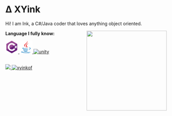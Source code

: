 
# Δ XYink

Hi! I am Ink, a C#/Java coder that loves anything object oriented.

<img src="https://yt3.googleusercontent.com/VdgDTbo5iXpKRr6a9pea12wkcli5UQCPjQ_gN5fvVboeRZXlZna-AHfus8RrEEI0iYJFJ0gs=s176-c-k-c0x00ffffff-no-rj" style="float: right;" width="250" height="250"> 

**Language I fully know:**
<p align="left"><a href="https://www.w3schools.com/cs/" target="_blank" rel="noreferrer">
<img src="https://raw.githubusercontent.com/devicons/devicon/master/icons/csharp/csharp-original.svg" alt="csharp" width="40" height="40"/> </a> <a href="https://www.java.com" target="_blank" rel="noreferrer"> <img src="https://raw.githubusercontent.com/devicons/devicon/master/icons/java/java-original.svg" alt="java" width="40" height="40"/> </a> <a href="https://unity.com/" target="_blank" rel="noreferrer"> <img src="https://www.vectorlogo.zone/logos/unity3d/unity3d-icon.svg" alt="unity" width="40" height="40"/>
</a></p>

<br>

<a href="https://github.com/xyinkof/">
  <img src="https://github-readme-stats.vercel.app/api?username=xyinkof&include_all_commits=true&count_private=true&show_icons=true&line_height=20&title_color=7A7ADB&icon_color=2234AE&text_color=D3D3D3&bg_color=0,000000,130F40" width="450"/>
  <img src="https://github-readme-stats.vercel.app/api/top-langs?username=xyinkof&show_icons=true&locale=en&layout=compact&line_height=20&title_color=7A7ADB&icon_color=2234AE&text_color=D3D3D3&bg_color=0,000000,130F40" width="375"  alt="xyinkof"/>
</a>
